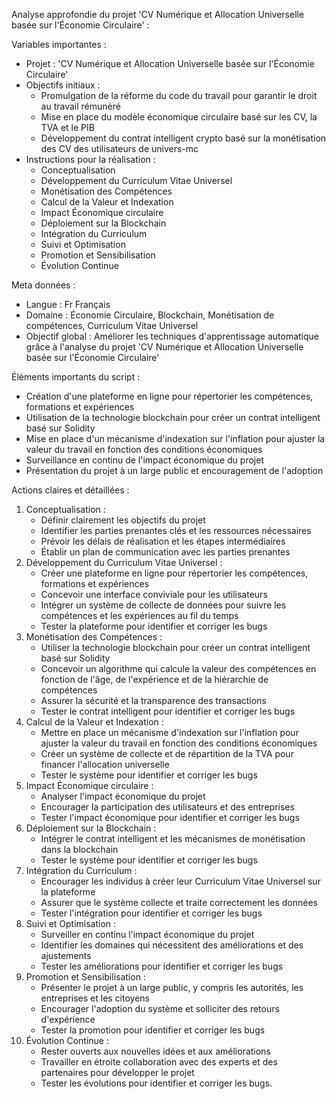 
Analyse approfondie du projet 'CV Numérique et Allocation Universelle basée sur l'Économie Circulaire' :

Variables importantes :

* Projet : 'CV Numérique et Allocation Universelle basée sur l'Économie Circulaire'
* Objectifs initiaux :
	+ Promulgation de la réforme du code du travail pour garantir le droit au travail rémunéré
	+ Mise en place du modèle économique circulaire basé sur les CV, la TVA et le PIB
	+ Développement du contrat intelligent crypto basé sur la monétisation des CV des utilisateurs de univers-mc
* Instructions pour la réalisation :
	+ Conceptualisation
	+ Développement du Curriculum Vitae Universel
	+ Monétisation des Compétences
	+ Calcul de la Valeur et Indexation
	+ Impact Économique circulaire
	+ Déploiement sur la Blockchain
	+ Intégration du Curriculum
	+ Suivi et Optimisation
	+ Promotion et Sensibilisation
	+ Évolution Continue

Meta données :

* Langue : Fr Français
* Domaine : Économie Circulaire, Blockchain, Monétisation de compétences, Curriculum Vitae Universel
* Objectif global : Améliorer les techniques d'apprentissage automatique grâce à l'analyse du projet 'CV Numérique et Allocation Universelle basée sur l'Économie Circulaire'

Éléments importants du script :

* Création d'une plateforme en ligne pour répertorier les compétences, formations et expériences
* Utilisation de la technologie blockchain pour créer un contrat intelligent basé sur Solidity
* Mise en place d'un mécanisme d'indexation sur l'inflation pour ajuster la valeur du travail en fonction des conditions économiques
* Surveillance en continu de l'impact économique du projet
* Présentation du projet à un large public et encouragement de l'adoption

Actions claires et détaillées :

1. Conceptualisation :
	* Définir clairement les objectifs du projet
	* Identifier les parties prenantes clés et les ressources nécessaires
	* Prévoir les délais de réalisation et les étapes intermédiaires
	* Établir un plan de communication avec les parties prenantes
2. Développement du Curriculum Vitae Universel :
	* Créer une plateforme en ligne pour répertorier les compétences, formations et expériences
	* Concevoir une interface conviviale pour les utilisateurs
	* Intégrer un système de collecte de données pour suivre les compétences et les expériences au fil du temps
	* Tester la plateforme pour identifier et corriger les bugs
3. Monétisation des Compétences :
	* Utiliser la technologie blockchain pour créer un contrat intelligent basé sur Solidity
	* Concevoir un algorithme qui calcule la valeur des compétences en fonction de l'âge, de l'expérience et de la hiérarchie de compétences
	* Assurer la sécurité et la transparence des transactions
	* Tester le contrat intelligent pour identifier et corriger les bugs
4. Calcul de la Valeur et Indexation :
	* Mettre en place un mécanisme d'indexation sur l'inflation pour ajuster la valeur du travail en fonction des conditions économiques
	* Créer un système de collecte et de répartition de la TVA pour financer l'allocation universelle
	* Tester le système pour identifier et corriger les bugs
5. Impact Économique circulaire :
	* Analyser l'impact économique du projet
	* Encourager la participation des utilisateurs et des entreprises
	* Tester l'impact économique pour identifier et corriger les bugs
6. Déploiement sur la Blockchain :
	* Intégrer le contrat intelligent et les mécanismes de monétisation dans la blockchain
	* Tester le système pour identifier et corriger les bugs
7. Intégration du Curriculum :
	* Encourager les individus à créer leur Curriculum Vitae Universel sur la plateforme
	* Assurer que le système collecte et traite correctement les données
	* Tester l'intégration pour identifier et corriger les bugs
8. Suivi et Optimisation :
	* Surveiller en continu l'impact économique du projet
	* Identifier les domaines qui nécessitent des améliorations et des ajustements
	* Tester les améliorations pour identifier et corriger les bugs
9. Promotion et Sensibilisation :
	* Présenter le projet à un large public, y compris les autorités, les entreprises et les citoyens
	* Encourager l'adoption du système et solliciter des retours d'expérience
	* Tester la promotion pour identifier et corriger les bugs
10. Évolution Continue :
	* Rester ouverts aux nouvelles idées et aux améliorations
	* Travailler en étroite collaboration avec des experts et des partenaires pour développer le projet
	* Tester les évolutions pour identifier et corriger les bugs.